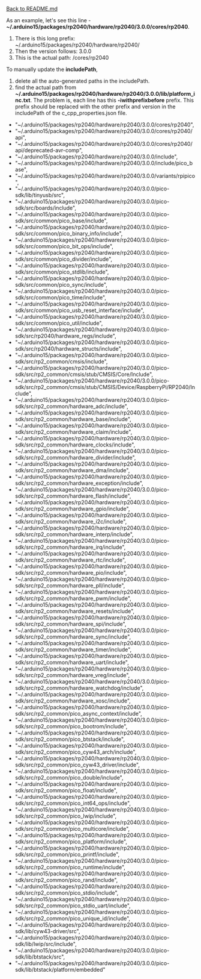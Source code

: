 [Back to README.md](README.md)


As an example, let's see this line - **~/.arduino15/packages/rp2040/hardware/rp2040/3.0.0/cores/rp2040**.

1. There is this long prefix: ~/.arduino15/packages/rp2040/hardware/rp2040/
2. Then the version follows: 3.0.0
3. This is the actual path: /cores/rp2040

To manually update the **includePath**, 
1. delete all the auto-generated paths in the includePath.
2. find the actual path from **~/.arduino15/packages/rp2040/hardware/rp2040/3.0.0/lib/platform_inc.txt**. The problem is, each line has this **-iwithprefixbefore** prefix. This prefix should be replaced with the other prefix and version in the includePath of the c_cpp_properties.json file. 




- "~/.arduino15/packages/rp2040/hardware/rp2040/3.0.0/cores/rp2040",
- "~/.arduino15/packages/rp2040/hardware/rp2040/3.0.0/cores/rp2040/api",
- "~/.arduino15/packages/rp2040/hardware/rp2040/3.0.0/cores/rp2040/api/deprecated-avr-comp",
- "~/.arduino15/packages/rp2040/hardware/rp2040/3.0.0/include",
- "~/.arduino15/packages/rp2040/hardware/rp2040/3.0.0/include/pico_base",
- "~/.arduino15/packages/rp2040/hardware/rp2040/3.0.0/variants/rpipico",
- "~/.arduino15/packages/rp2040/hardware/rp2040/3.0.0/pico-sdk/lib/tinyusb/src",
- "~/.arduino15/packages/rp2040/hardware/rp2040/3.0.0/pico-sdk/src/boards/include",
- "~/.arduino15/packages/rp2040/hardware/rp2040/3.0.0/pico-sdk/src/common/pico_base/include",
- "~/.arduino15/packages/rp2040/hardware/rp2040/3.0.0/pico-sdk/src/common/pico_binary_info/include",
- "~/.arduino15/packages/rp2040/hardware/rp2040/3.0.0/pico-sdk/src/common/pico_bit_ops/include",
- "~/.arduino15/packages/rp2040/hardware/rp2040/3.0.0/pico-sdk/src/common/pico_divider/include",
- "~/.arduino15/packages/rp2040/hardware/rp2040/3.0.0/pico-sdk/src/common/pico_stdlib/include",
- "~/.arduino15/packages/rp2040/hardware/rp2040/3.0.0/pico-sdk/src/common/pico_sync/include",
- "~/.arduino15/packages/rp2040/hardware/rp2040/3.0.0/pico-sdk/src/common/pico_time/include",
- "~/.arduino15/packages/rp2040/hardware/rp2040/3.0.0/pico-sdk/src/common/pico_usb_reset_interface/include",
- "~/.arduino15/packages/rp2040/hardware/rp2040/3.0.0/pico-sdk/src/common/pico_util/include",
- "~/.arduino15/packages/rp2040/hardware/rp2040/3.0.0/pico-sdk/src/rp2040/hardware_regs/include",
- "~/.arduino15/packages/rp2040/hardware/rp2040/3.0.0/pico-sdk/src/rp2040/hardware_structs/include",
- "~/.arduino15/packages/rp2040/hardware/rp2040/3.0.0/pico-sdk/src/rp2_common/cmsis/include",
- "~/.arduino15/packages/rp2040/hardware/rp2040/3.0.0/pico-sdk/src/rp2_common/cmsis/stub/CMSIS/Core/Include",
- "~/.arduino15/packages/rp2040/hardware/rp2040/3.0.0/pico-sdk/src/rp2_common/cmsis/stub/CMSIS/Device/RaspberryPi/RP2040/Include",
- "~/.arduino15/packages/rp2040/hardware/rp2040/3.0.0/pico-sdk/src/rp2_common/hardware_adc/include",
- "~/.arduino15/packages/rp2040/hardware/rp2040/3.0.0/pico-sdk/src/rp2_common/hardware_base/include",
- "~/.arduino15/packages/rp2040/hardware/rp2040/3.0.0/pico-sdk/src/rp2_common/hardware_claim/include",
- "~/.arduino15/packages/rp2040/hardware/rp2040/3.0.0/pico-sdk/src/rp2_common/hardware_clocks/include",
- "~/.arduino15/packages/rp2040/hardware/rp2040/3.0.0/pico-sdk/src/rp2_common/hardware_divider/include",
- "~/.arduino15/packages/rp2040/hardware/rp2040/3.0.0/pico-sdk/src/rp2_common/hardware_dma/include",
- "~/.arduino15/packages/rp2040/hardware/rp2040/3.0.0/pico-sdk/src/rp2_common/hardware_exception/include",
- "~/.arduino15/packages/rp2040/hardware/rp2040/3.0.0/pico-sdk/src/rp2_common/hardware_flash/include",
- "~/.arduino15/packages/rp2040/hardware/rp2040/3.0.0/pico-sdk/src/rp2_common/hardware_gpio/include",
- "~/.arduino15/packages/rp2040/hardware/rp2040/3.0.0/pico-sdk/src/rp2_common/hardware_i2c/include",
- "~/.arduino15/packages/rp2040/hardware/rp2040/3.0.0/pico-sdk/src/rp2_common/hardware_interp/include",
- "~/.arduino15/packages/rp2040/hardware/rp2040/3.0.0/pico-sdk/src/rp2_common/hardware_irq/include",
- "~/.arduino15/packages/rp2040/hardware/rp2040/3.0.0/pico-sdk/src/rp2_common/hardware_rtc/include",
- "~/.arduino15/packages/rp2040/hardware/rp2040/3.0.0/pico-sdk/src/rp2_common/hardware_pio/include",
- "~/.arduino15/packages/rp2040/hardware/rp2040/3.0.0/pico-sdk/src/rp2_common/hardware_pll/include",
- "~/.arduino15/packages/rp2040/hardware/rp2040/3.0.0/pico-sdk/src/rp2_common/hardware_pwm/include",
- "~/.arduino15/packages/rp2040/hardware/rp2040/3.0.0/pico-sdk/src/rp2_common/hardware_resets/include",
- "~/.arduino15/packages/rp2040/hardware/rp2040/3.0.0/pico-sdk/src/rp2_common/hardware_spi/include",
- "~/.arduino15/packages/rp2040/hardware/rp2040/3.0.0/pico-sdk/src/rp2_common/hardware_sync/include",
- "~/.arduino15/packages/rp2040/hardware/rp2040/3.0.0/pico-sdk/src/rp2_common/hardware_timer/include",
- "~/.arduino15/packages/rp2040/hardware/rp2040/3.0.0/pico-sdk/src/rp2_common/hardware_uart/include",
- "~/.arduino15/packages/rp2040/hardware/rp2040/3.0.0/pico-sdk/src/rp2_common/hardware_vreg/include",
- "~/.arduino15/packages/rp2040/hardware/rp2040/3.0.0/pico-sdk/src/rp2_common/hardware_watchdog/include",
- "~/.arduino15/packages/rp2040/hardware/rp2040/3.0.0/pico-sdk/src/rp2_common/hardware_xosc/include",
- "~/.arduino15/packages/rp2040/hardware/rp2040/3.0.0/pico-sdk/src/rp2_common/pico_async_context/include",
- "~/.arduino15/packages/rp2040/hardware/rp2040/3.0.0/pico-sdk/src/rp2_common/pico_bootrom/include",
- "~/.arduino15/packages/rp2040/hardware/rp2040/3.0.0/pico-sdk/src/rp2_common/pico_btstack/include",
- "~/.arduino15/packages/rp2040/hardware/rp2040/3.0.0/pico-sdk/src/rp2_common/pico_cyw43_arch/include",
- "~/.arduino15/packages/rp2040/hardware/rp2040/3.0.0/pico-sdk/src/rp2_common/pico_cyw43_driver/include",
- "~/.arduino15/packages/rp2040/hardware/rp2040/3.0.0/pico-sdk/src/rp2_common/pico_double/include",
- "~/.arduino15/packages/rp2040/hardware/rp2040/3.0.0/pico-sdk/src/rp2_common/pico_float/include",
- "~/.arduino15/packages/rp2040/hardware/rp2040/3.0.0/pico-sdk/src/rp2_common/pico_int64_ops/include",
- "~/.arduino15/packages/rp2040/hardware/rp2040/3.0.0/pico-sdk/src/rp2_common/pico_lwip/include",
- "~/.arduino15/packages/rp2040/hardware/rp2040/3.0.0/pico-sdk/src/rp2_common/pico_multicore/include",
- "~/.arduino15/packages/rp2040/hardware/rp2040/3.0.0/pico-sdk/src/rp2_common/pico_platform/include",
- "~/.arduino15/packages/rp2040/hardware/rp2040/3.0.0/pico-sdk/src/rp2_common/pico_printf/include",
- "~/.arduino15/packages/rp2040/hardware/rp2040/3.0.0/pico-sdk/src/rp2_common/pico_runtime/include",
- "~/.arduino15/packages/rp2040/hardware/rp2040/3.0.0/pico-sdk/src/rp2_common/pico_rand/include",
- "~/.arduino15/packages/rp2040/hardware/rp2040/3.0.0/pico-sdk/src/rp2_common/pico_stdio/include",
- "~/.arduino15/packages/rp2040/hardware/rp2040/3.0.0/pico-sdk/src/rp2_common/pico_stdio_uart/include",
- "~/.arduino15/packages/rp2040/hardware/rp2040/3.0.0/pico-sdk/src/rp2_common/pico_unique_id/include",
- "~/.arduino15/packages/rp2040/hardware/rp2040/3.0.0/pico-sdk/lib/cyw43-driver/src",
- "~/.arduino15/packages/rp2040/hardware/rp2040/3.0.0/pico-sdk/lib/lwip/src/include",
- "~/.arduino15/packages/rp2040/hardware/rp2040/3.0.0/pico-sdk/lib/btstack/src",
- "~/.arduino15/packages/rp2040/hardware/rp2040/3.0.0/pico-sdk/lib/btstack/platform/embedded"
